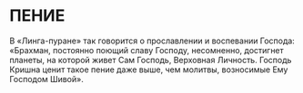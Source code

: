 # ПЕНИЕ

В «Линга-пуране» так говорится о прославлении и воспевании Господа: «Брахман, постоянно поющий славу Господу, несомненно, достигнет планеты, на которой живет Сам Господь, Верховная Личность. Господь Кришна ценит такое пение даже выше, чем молитвы, возносимые Ему Господом Шивой».
